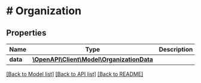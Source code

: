 # # Organization

## Properties

Name | Type | Description | Notes
------------ | ------------- | ------------- | -------------
**data** | [**\OpenAPI\Client\Model\OrganizationData**](OrganizationData.md) |  |

[[Back to Model list]](../../README.md#models) [[Back to API list]](../../README.md#endpoints) [[Back to README]](../../README.md)
